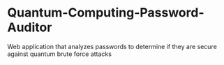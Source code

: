 # Quantum-Computing-Password-Auditor
Web application that analyzes passwords to determine if they are secure against quantum brute force attacks
